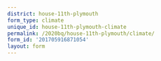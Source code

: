 ```yaml
---
district: house-11th-plymouth
form_type: climate
unique_id: house-11th-plymouth-climate
permalink: /2020bq/house-11th-plymouth/climate/
form_id: '201705916871054'
layout: form
---
```


